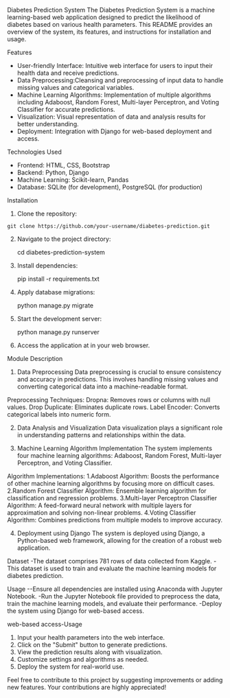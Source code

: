 Diabetes Prediction System
The Diabetes Prediction System is a machine learning-based web application designed to predict the likelihood of diabetes based on various health parameters. This README provides an overview of the system, its features, and instructions for installation and usage.

Features
- User-friendly Interface: Intuitive web interface for users to input their health data and receive predictions.
- Data Preprocessing:Cleansing and preprocessing of input data to handle missing values and categorical variables.
- Machine Learning Algorithms: Implementation of multiple algorithms including Adaboost, Random Forest, Multi-layer Perceptron, and Voting Classifier for accurate predictions.
- Visualization: Visual representation of data and analysis results for better understanding.
- Deployment: Integration with Django for web-based deployment and access.

Technologies Used

- Frontend: HTML, CSS, Bootstrap
- Backend: Python, Django
- Machine Learning: Scikit-learn, Pandas
- Database: SQLite (for development), PostgreSQL (for production)

 Installation

1. Clone the repository:
 ```
git clone https://github.com/your-username/diabetes-prediction.git
```
   
2. Navigate to the project directory:

   cd diabetes-prediction-system

3. Install dependencies:

   pip install -r requirements.txt

4. Apply database migrations:

   python manage.py migrate

5. Start the development server:

   python manage.py runserver
   
6. Access the application at in your web browser.

Module Description
1. Data Preprocessing
Data preprocessing is crucial to ensure consistency and accuracy in predictions. This involves handling missing values and converting categorical data into a machine-readable format.

Preprocessing Techniques:
Dropna: Removes rows or columns with null values.
Drop Duplicate: Eliminates duplicate rows.
Label Encoder: Converts categorical labels into numeric form.

2. Data Analysis and Visualization
Data visualization plays a significant role in understanding patterns and relationships within the data.

3. Machine Learning Algorithm Implementation
The system implements four machine learning algorithms: Adaboost, Random Forest, Multi-layer Perceptron, and Voting Classifier.

Algorithm Implementations:
1.Adaboost Algorithm: Boosts the performance of other machine learning algorithms by focusing more on difficult cases.
2.Random Forest Classifier Algorithm: Ensemble learning algorithm for classification and regression problems.
3.Multi-layer Perceptron Classifier Algorithm: A feed-forward neural network with multiple layers for approximation and solving non-linear problems.
4.Voting Classifier Algorithm: Combines predictions from multiple models to improve accuracy.

4. Deployment using Django
The system is deployed using Django, a Python-based web framework, allowing for the creation of a robust web application.

Dataset
-The dataset comprises 781 rows of data collected from Kaggle.
-This dataset is used to train and evaluate the machine learning models for diabetes prediction.

Usage
--Ensure all dependencies are installed using Anaconda with Jupyter Notebook.
-Run the Jupyter Notebook file provided to preprocess the data, train the machine learning models, and evaluate their performance.
-Deploy the system using Django for web-based access.   

web-based access-Usage

1. Input your health parameters into the web interface.
2. Click on the "Submit" button to generate predictions.
3. View the prediction results along with visualization.
4. Customize settings and algorithms as needed.
5. Deploy the system for real-world use.



Feel free to contribute to this project by suggesting improvements or adding new features. Your contributions are highly appreciated!
